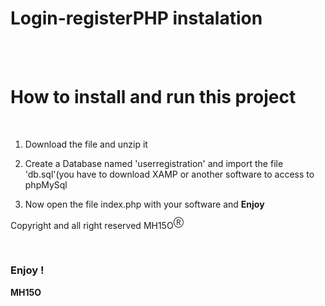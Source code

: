 <h1>Login-registerPHP instalation</h1>
<br/><br/>
<h1>How to install and run this project</h1>
<br/>
<ol>
  <li><p>Download the file and unzip it</p></li>
  <li><p>Create a Database named 'userregistration' and import the file 'db.sql'(you have to download XAMP or another software to access to phpMySql</p></li>
  <li><p>Now open the file index.php with your software and <strong>Enjoy</strong></p></li>
</ol>
<p>Copyright and all right reserved MH15O<sup>Ⓡ</sup></p>
<br/>
<h3>Enjoy !</h3>
<strong>MH15O</strong>
